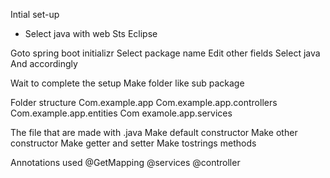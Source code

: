 Intial set-up
-  Select java with web
Sts
Eclipse

Goto spring boot initializr
Select package name
Edit other fields
Select java 
And accordingly


Wait to complete the setup
Make folder like sub package

Folder structure
Com.example.app
Com.example.app.controllers
Com.example.app.entities
Com examole.app.services

The file that are made with .java
Make default constructor
Make other constructor
Make getter and setter 
Make tostrings methods 

Annotations used 
@GetMapping
@services
@controller
